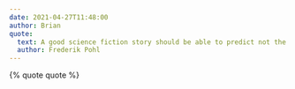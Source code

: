 ```yaml
---
date: 2021-04-27T11:48:00
author: Brian
quote:
  text: A good science fiction story should be able to predict not the automobile but the traffic jam.
  author: Frederik Pohl
---
```

{% quote quote %}
